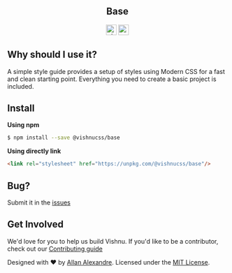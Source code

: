<h2 align="center">Base</h2>

<p align="center">
<a href="https://circleci.com/gh/alexandesigner/vishnu/tree/master"><img src="https://circleci.com/gh/alexandesigner/vishnu/tree/master.svg?&style=shield" alt="circle ci" height="24"></a>
<a href="https://badge.fury.io/js/vishnucss"><img src="https://badge.fury.io/js/vishnucss.svg" alt="npm version" height="24"></a>
</p>

## Why should I use it?

A simple style guide provides a setup of styles using Modern CSS for a fast and clean starting point. Everything you need to create a basic project is included.

## Install

**Using npm**

```sh
$ npm install --save @vishnucss/base
```

**Using directly link**

```html
<link rel="stylesheet" href="https://unpkg.com/@vishnucss/base"/>
```

## Bug?

Submit it in the [issues](https://github.com/vishnucss/vishnu/issues)

## Get Involved

We'd love for you to help us build Vishnu. If you'd like to be a contributor, check out our <a href="https://github.com/vishnucss/vishnucss/blob/master/.github/CONTRIBUTING.md" target="_blank">Contributing guide</a>

<p>Designed with ♥ by <a target="_blank" href="http://alexandesigner.com.br" title="Allan Alexandre">Allan Alexandre</a>. Licensed under the <a target="_blank" href="https://github.com/vishnucss/vishnu#license" title="MIT License">MIT License</a>.</p>